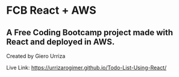 # FCB React + AWS
A Free Coding Bootcamp project made with React and deployed in AWS.
---
Created by Giero Urriza

Live Link:  https://urrizarogimer.github.io/Todo-List-Using-React/
